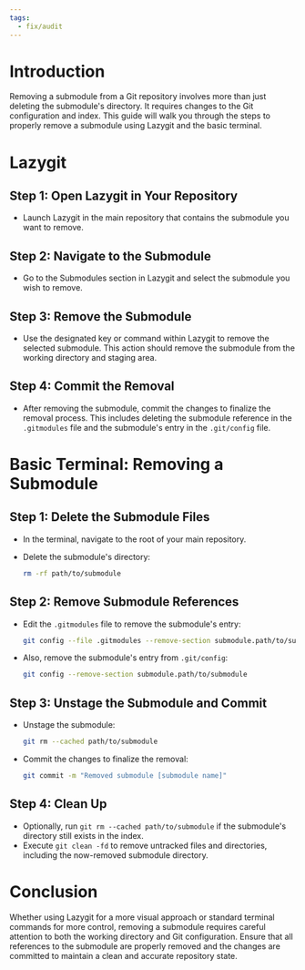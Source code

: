 ```yaml
---
tags:
  - fix/audit
---
```

# Introduction
Removing a submodule from a Git repository involves more than just deleting the submodule's directory. It requires changes to the Git configuration and index. This guide will walk you through the steps to properly remove a submodule using Lazygit and the basic terminal.

# Lazygit
## Step 1: Open Lazygit in Your Repository
- Launch Lazygit in the main repository that contains the submodule you want to remove.

## Step 2: Navigate to the Submodule
- Go to the Submodules section in Lazygit and select the submodule you wish to remove.

## Step 3: Remove the Submodule
- Use the designated key or command within Lazygit to remove the selected submodule. This action should remove the submodule from the working directory and staging area.

## Step 4: Commit the Removal
- After removing the submodule, commit the changes to finalize the removal process. This includes deleting the submodule reference in the `.gitmodules` file and the submodule's entry in the `.git/config` file.

# Basic Terminal: Removing a Submodule
## Step 1: Delete the Submodule Files
- In the terminal, navigate to the root of your main repository.
- Delete the submodule's directory:

  ```bash
  rm -rf path/to/submodule
  ```

## Step 2: Remove Submodule References
- Edit the `.gitmodules` file to remove the submodule's entry:

  ```bash
  git config --file .gitmodules --remove-section submodule.path/to/submodule
  ```

- Also, remove the submodule's entry from `.git/config`:

  ```bash
  git config --remove-section submodule.path/to/submodule
  ```

## Step 3: Unstage the Submodule and Commit
- Unstage the submodule:

  ```bash
  git rm --cached path/to/submodule
  ```

- Commit the changes to finalize the removal:

  ```bash
  git commit -m "Removed submodule [submodule name]"
  ```

## Step 4: Clean Up
- Optionally, run `git rm --cached path/to/submodule` if the submodule's directory still exists in the index.
- Execute `git clean -fd` to remove untracked files and directories, including the now-removed submodule directory.

# Conclusion
Whether using Lazygit for a more visual approach or standard terminal commands for more control, removing a submodule requires careful attention to both the working directory and Git configuration. Ensure that all references to the submodule are properly removed and the changes are committed to maintain a clean and accurate repository state.
